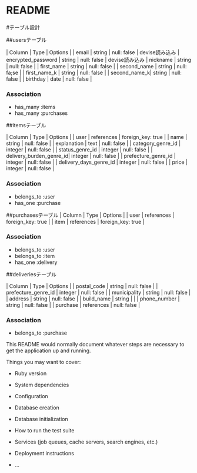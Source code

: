 # README

#テーブル設計

##usersテーブル

| Column      | Type     | Options          |
| email       | string   | null: false      | devise読み込み
| encrypted_password | string | null: false | devise読み込み
| nickname     | string   | null: false     |
| first_name   | string   | null: false     |
| second_name  | string   | null: fa;se     |
| first_name_k | string   | null: false     |
| second_name_k| string   | null: false     |
| birthday     | date     | null: false     |
### Association
- has_many :items
- has_many :purchases

##itemsテーブル

| Column                  | Type        | Options           |
| user                    |  references | foreign_key: true |
| name                    |  string     | null: false       |
| explanation             |  text       | null: false       |
| category_genre_id       |  integer    | null: false       |
| status_genre_id         |  integer    | null: false       |
| delivery_burden_genre_id|  integer    | null: false       |
| prefecture_genre_id     |  integer    | null: false       |
| delivery_days_genre_id  |  integer    | null: false       |
| price                   |  integer    | null: false       |

### Association
- belongs_to :user
- has_one    :purchase


##purchasesテーブル
| Column            | Type       | Options          |
| user              | references | foreign_key: true |
| item              | references | foreign_key: true |

### Association
- belongs_to :user
- belongs_to :item
- has_one    :delivery


##deliveriesテーブル

| Column             | Type       | Options     |
| postal_code        | string     | null: false |
| prefecture_genre_id | integer    | null: false |
| municipality       | string     | null: false |
| address            | string     | null: false |
| build_name         | string     |             |
| phone_number       | string     | null: false |
| purchase           | references | null: false |

### Association
- belongs_to :purchase














This README would normally document whatever steps are necessary to get the
application up and running.

Things you may want to cover:

* Ruby version

* System dependencies

* Configuration

* Database creation

* Database initialization

* How to run the test suite

* Services (job queues, cache servers, search engines, etc.)

* Deployment instructions

* ...
